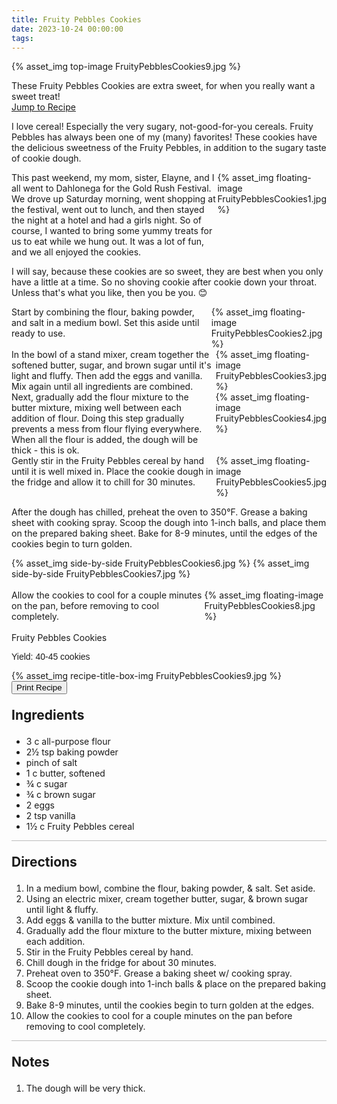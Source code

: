 ```yaml
---
title: Fruity Pebbles Cookies
date: 2023-10-24 00:00:00
tags:
---
```


{% asset_img top-image FruityPebblesCookies9.jpg %}
<div class="post-body">
These Fruity Pebbles Cookies are extra sweet, for when you really want a sweet treat! 

<br>
<!--more-->

<a class="jump-to-recipe-btn" href="#recipejump"> 
    Jump to Recipe
</a>

I love cereal! Especially the very sugary, not-good-for-you cereals. Fruity Pebbles has always been one of my (many) favorites! These cookies have the delicious sweetness of the Fruity Pebbles, in addition to the sugary taste of cookie dough. 

<div style="display:flex;">
This past weekend, my mom, sister, Elayne, and I all went to Dahlonega for the Gold Rush Festival. We drove up Saturday morning, went shopping at the festival, went out to lunch, and then stayed the night at a hotel and had a girls night. So of course, I wanted to bring some yummy treats for us to eat while we hung out. It was a lot of fun, and we all enjoyed the cookies. 
<div>
    {% asset_img floating-image FruityPebblesCookies1.jpg %}
</div>
</div>

I will say, because these cookies are so sweet, they are best when you only have a little at a time. So no shoving cookie after cookie down your throat. Unless that's what you like, then you be you. 😊 

<div style="display:flex;">
Start by combining the flour, baking powder, and salt in a medium bowl. Set this aside until ready to use. 
<div>
    {% asset_img floating-image FruityPebblesCookies2.jpg %}
</div>
</div>

<div style="display:flex;">
In the bowl of a stand mixer, cream together the softened butter, sugar, and brown sugar until it's light and fluffy. 
Then add the eggs and vanilla. Mix again until all ingredients are combined. 
<div>
    {% asset_img floating-image FruityPebblesCookies3.jpg %}
</div>
</div>

<div style="display:flex;">
Next, gradually add the flour mixture to the butter mixture, mixing well between each addition of flour. Doing this step gradually prevents a mess from flour flying everywhere. When all the flour is added, the dough will be thick - this is ok. 
<div>
    {% asset_img floating-image FruityPebblesCookies4.jpg %}
</div>
</div>

<div style="display:flex;">
Gently stir in the Fruity Pebbles cereal by hand until it is well mixed in. Place the cookie dough in the fridge and allow it to chill for 30 minutes.
<div>
    {% asset_img floating-image FruityPebblesCookies5.jpg %}
</div>
</div>

After the dough has chilled, preheat the oven to 350°F. Grease a baking sheet with cooking spray. 
Scoop the dough into 1-inch balls, and place them on the prepared baking sheet. 
Bake for 8-9 minutes, until the edges of the cookies begin to turn golden. 
<div style="display:flex;">
    {% asset_img side-by-side FruityPebblesCookies6.jpg %}
    {% asset_img side-by-side FruityPebblesCookies7.jpg %}
</div>

<br>
<div style="display:flex;">
Allow the cookies to cool for a couple minutes on the pan, before removing to cool completely. 
<div>
    {% asset_img floating-image FruityPebblesCookies8.jpg %}
</div>
</div>

<br>
</div>

<div id="recipejump"></div>
<div id="recipe">
    <div class="recipe-box">
        <div class="recipe-title-box">
            <div>
                <div class="recipe-title-box-title">
                    <div class="recipe-title-box-header">Fruity Pebbles Cookies</div>
                </div>
                <p class="recipe-title-box-title" style="font-family: Arial;">Yield: 40-45 cookies</p>
            </div>
            {% asset_img recipe-title-box-img FruityPebblesCookies9.jpg %}
            <button class="print-recipe"
                    type="button"
                    onclick="printDIV('recipe')" >
                Print Recipe
            </button>
        </div>
        <p style="font-size:150%;"><b>Ingredients</b></p>
        <ul class="post-body">
                <li>3 c all-purpose flour</li>
                <li>2½ tsp baking powder</li>
                <li>pinch of salt</li>
                <li>1 c butter, softened</li>
                <li>¾ c sugar</li>
                <li>¾ c brown sugar</li>
                <li>2 eggs</li>
                <li>2 tsp vanilla</li>
                <li>1½ c Fruity Pebbles cereal</li>
        </ul>
        <hr style="height:1px;background-color:rgb(189, 189, 189) ">
        <p style="font-size:150%;"><b>Directions</b></p>
        <ol class="post-body">
            <li>In a medium bowl, combine the flour, baking powder, & salt. Set aside.</li>
            <li>Using an electric mixer, cream together butter, sugar, & brown sugar until light & fluffy.</li>
            <li>Add eggs & vanilla to the butter mixture. Mix until combined.</li>
            <li>Gradually add the flour mixture to the butter mixture, mixing between each addition.</li>
            <li>Stir in the Fruity Pebbles cereal by hand.</li>
            <li>Chill dough in the fridge for about 30 minutes.</li>
            <li>Preheat oven to 350°F. Grease a baking sheet w/ cooking spray.</li>
            <li>Scoop the cookie dough into 1-inch balls & place on the prepared baking sheet.</li>
            <li>Bake 8-9 minutes, until the cookies begin to turn golden at the edges.</li>
            <li>Allow the cookies to cool for a couple minutes on the pan before removing to cool completely.</li> 
        </ol> 
        <hr style="height:1px;background-color:rgb(189, 189, 189) ">
        <p style="font-size:150%;"><b>Notes</b></p>
        <ol class="post-body">
            <li>The dough will be very thick.</li>
        </ol>
    </div>
</div>

<br>
